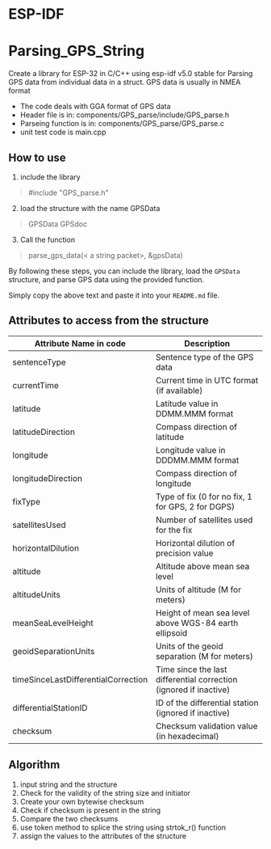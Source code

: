 ESP-IDF
====================

# Parsing_GPS_String
Create a library for ESP-32 in C/C++ using esp-idf v5.0 stable for Parsing GPS data from individual data in a struct. GPS data is usually in NMEA format

- The code deals with GGA format of GPS data
- Header file is in: components/GPS_parse/include/GPS_parse.h
- Parseing function is in: components/GPS_parse/GPS_parse.c
- unit test code is main.cpp

## How to use
1. include the library 
> #include "GPS_parse.h"
2. load the structure with the name GPSData

> GPSData GPSdoc
3. Call the function 
>parse_gps_data(< a string packet>, &gpsData)


By following these steps, you can include the library, load the `GPSData` structure, and parse GPS data using the provided function.

Simply copy the above text and paste it into your `README.md` file.



## Attributes to access from the structure
| Attribute Name in code | Description |
|------------------------|-------------|
| sentenceType           | Sentence type of the GPS data |
| currentTime            | Current time in UTC format (if available) |
| latitude               | Latitude value in DDMM.MMM format |
| latitudeDirection      | Compass direction of latitude |
| longitude              | Longitude value in DDDMM.MMM format |
| longitudeDirection     | Compass direction of longitude |
| fixType                | Type of fix (0 for no fix, 1 for GPS, 2 for DGPS) |
| satellitesUsed         | Number of satellites used for the fix |
| horizontalDilution     | Horizontal dilution of precision value |
| altitude               | Altitude above mean sea level |
| altitudeUnits          | Units of altitude (M for meters) |
| meanSeaLevelHeight     | Height of mean sea level above WGS-84 earth ellipsoid |
| geoidSeparationUnits   | Units of the geoid separation (M for meters) |
| timeSinceLastDifferentialCorrection | Time since the last differential correction (ignored if inactive) |
| differentialStationID  | ID of the differential station (ignored if inactive) |
| checksum               | Checksum validation value (in hexadecimal) |


## Algorithm 
1. input string and the structure
2. Check for the validity of the string size and initiator
3. Create your own bytewise checksum 
4. Check if checksum is present in the string 
5. Compare the two checksums
6. use token method to splice the string using strtok_r() function
7. assign the values to the attributes of the structure 

